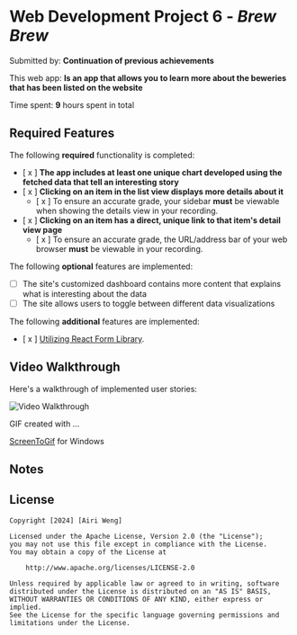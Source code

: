 # Web Development Project 6 - _Brew Brew_

Submitted by: **Continuation of previous achievements**

This web app: **Is an app that allows you to learn more about the beweries that has been listed on the website**

Time spent: **9** hours spent in total

## Required Features

The following **required** functionality is completed:

- [ x ] **The app includes at least one unique chart developed using the fetched data that tell an interesting story**
- [ x ] **Clicking on an item in the list view displays more details about it**
  - [ x ] To ensure an accurate grade, your sidebar **must** be viewable when showing the details view in your recording.
- [ x ] **Clicking on an item has a direct, unique link to that item's detail view page**
  - [ x ] To ensure an accurate grade, the URL/address bar of your web browser **must** be viewable in your recording.

The following **optional** features are implemented:

- [ ] The site's customized dashboard contains more content that explains what is interesting about the data
- [ ] The site allows users to toggle between different data visualizations

The following **additional** features are implemented:

- [ x ] [Utilizing React Form Library](https://www.npmjs.com/package/react-hook-form).

## Video Walkthrough

Here's a walkthrough of implemented user stories:

<img src='http://i.imgur.com/link/to/your/gif/file.gif' title='Video Walkthrough' width='' alt='Video Walkthrough' />

<!-- Replace this with whatever GIF tool you used! -->

GIF created with ...

[ScreenToGif](./src/assets/brewbrew.gif) for Windows

## Notes

## License

    Copyright [2024] [Airi Weng]

    Licensed under the Apache License, Version 2.0 (the "License");
    you may not use this file except in compliance with the License.
    You may obtain a copy of the License at

        http://www.apache.org/licenses/LICENSE-2.0

    Unless required by applicable law or agreed to in writing, software
    distributed under the License is distributed on an "AS IS" BASIS,
    WITHOUT WARRANTIES OR CONDITIONS OF ANY KIND, either express or implied.
    See the License for the specific language governing permissions and
    limitations under the License.
